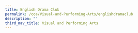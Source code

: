 ```yaml
---
title: English Drama Club
permalink: /cca/Visual-and-Performing-Arts/englishdramaclub
description: ""
third_nav_title: Visual and Performing Arts
---
```

